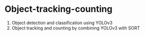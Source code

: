# Object-tracking-counting
1. Object detection and classification using YOLOv3
2. Object tracking and counting by combining YOLOv3 with SORT
